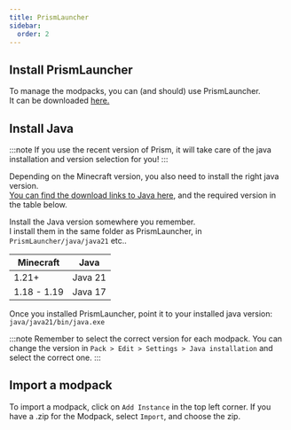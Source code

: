 ```yaml
---
title: PrismLauncher
sidebar:
  order: 2
---
```

## Install PrismLauncher
To manage the modpacks, you can (and should) use PrismLauncher.  
It can be downloaded [here.](https://prismlauncher.org/download)

## Install Java

:::note
If you use the recent version of Prism, it will take care of the java installation and version selection for you!
:::

Depending on the Minecraft version, you also need to install the right java version.  
[You can find the download links to Java here](https://adoptium.net/temurin/releases/), and the required version in the table below.

Install the Java version somewhere you remember.  
I install them in the same folder as PrismLauncher, in `PrismLauncher/java/java21` etc..

| Minecraft     | Java
| --            | --
| 1.21+         | Java 21
| 1.18 - 1.19   | Java 17

Once you installed PrismLauncher, point it to your installed java version: `java/java21/bin/java.exe`  

:::note
Remember to select the correct version for each modpack. You can change the version in `Pack > Edit > Settings > Java installation` and select the correct one.
:::
## Import a modpack

To import a modpack, click on `Add Instance` in the top left corner. If you have a .zip for the Modpack, select `Import`, and choose the zip.
